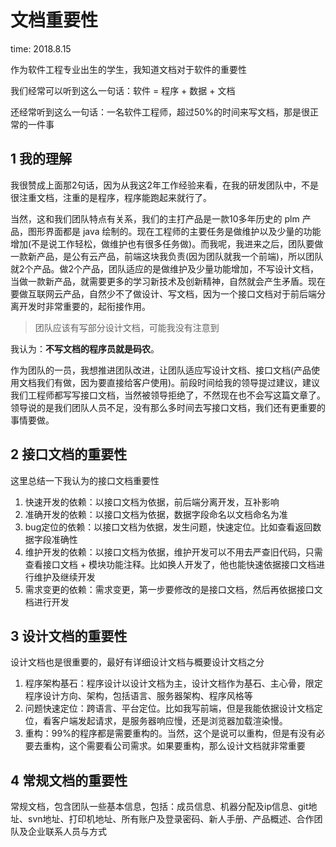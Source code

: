 # 文档重要性

time: 2018.8.15

作为软件工程专业出生的学生，我知道文档对于软件的重要性

我们经常可以听到这么一句话：软件 = 程序 + 数据 + 文档

还经常听到这么一句话：一名软件工程师，超过50%的时间来写文档，那是很正常的一件事

## 1 我的理解

我很赞成上面那2句话，因为从我这2年工作经验来看，在我的研发团队中，不是很注重文档，注重的是程序，程序能跑起来就行了。

当然，这和我们团队特点有关系，我们的主打产品是一款10多年历史的 plm 产品，图形界面都是 java 绘制的。现在工程师的主要任务是做维护以及少量的功能增加(不是说工作轻松，做维护也有很多任务做)。而我呢，我进来之后，团队要做一款新产品，是公有云产品，前端这块我负责(因为团队就我一个前端)，所以团队就2个产品。做2个产品，团队适应的是做维护及少量功能增加，不写设计文档，当做一款新产品，就需要更多的学习新技术及创新精神，自然就会产生矛盾。现在要做互联网云产品，自然少不了做设计、写文档，因为一个接口文档对于前后端分离开发时非常重要的，起衔接作用。

> 团队应该有写部分设计文档，可能我没有注意到

我认为：**不写文档的程序员就是码农**。

作为团队的一员，我想推进团队改进，让团队适应写设计文档、接口文档(产品使用文档我们有做，因为要直接给客户使用)。前段时间给我的领导提过建议，建议我们工程师都写写接口文档，当然被领导拒绝了，不然现在也不会写这篇文章了。领导说的是我们团队人员不足，没有那么多时间去写接口文档，我们还有更重要的事情要做。

## 2 接口文档的重要性

这里总结一下我认为的接口文档重要性

1. 快速开发的依赖：以接口文档为依据，前后端分离开发，互补影响
2. 准确开发的依赖：以接口文档为依据，数据字段命名以文档命名为准
3. bug定位的依赖：以接口文档为依据，发生问题，快速定位。比如查看返回数据字段准确性
4. 维护开发的依赖：以接口文档为依据，维护开发可以不用去严查旧代码，只需查看接口文档 + 模块功能注释。比如换人开发了，他也能快速依据接口文档进行维护及继续开发
5. 需求变更的依赖：需求变更，第一步要修改的是接口文档，然后再依据接口文档进行开发

## 3 设计文档的重要性

设计文档也是很重要的，最好有详细设计文档与概要设计文档之分

1. 程序架构基石：程序设计以设计文档为主，设计文档作为基石、主心骨，限定程序设计方向、架构，包括语言、服务器架构、程序风格等
2. 问题快速定位：跨语言、平台定位。比如我写前端，但是我能依据设计文档定位，看客户端发起请求，是服务器响应慢，还是浏览器加载渲染慢。
3. 重构：99%的程序都是需要重构的。当然，这个是说可以重构，但是有没有必要去重构，这个需要看公司需求。如果要重构，那么设计文档就非常重要

## 4 常规文档的重要性

常规文档，包含团队一些基本信息，包括：成员信息、机器分配及ip信息、git地址、svn地址、打印机地址、所有账户及登录密码、新人手册、产品概述、合作团队及企业联系人员与方式
